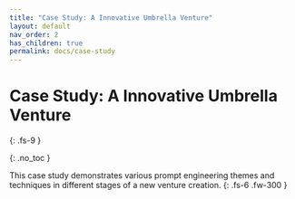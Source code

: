 ```yaml
---
title: "Case Study: A Innovative Umbrella Venture"
layout: default
nav_order: 2
has_children: true
permalink: docs/case-study
---
```


# Case Study: A Innovative Umbrella Venture
{: .fs-9 }

{: .no_toc }

This case study demonstrates various prompt engineering themes and techniques in different
stages of a new venture creation.
{: .fs-6 .fw-300 }